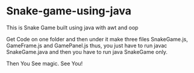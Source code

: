 # Snake-game-using-java
This is Snake Game built using java with awt and oop

Get Code on one folder and then under it make three files SnakeGame.js, GameFrame.js and GamePanel.js 
thus, you just have to run javac SnakeGame.java and then you have to run java SnakeGame only.

Then You See magic. See You!

